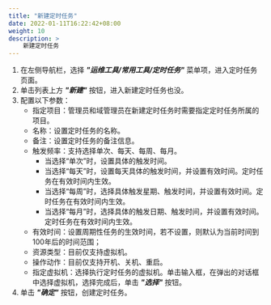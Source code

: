 ```yaml
---
title: "新建定时任务"
date: 2022-01-11T16:22:42+08:00
weight: 10
description: >
    新建定时任务
---
```


1. 在左侧导航栏，选择 **_"运维工具/常用工具/定时任务"_** 菜单项，进入定时任务页面。
2. 单击列表上方 **_"新建"_** 按钮，进入新建定时任务也没。
2. 配置以下参数：
    - 指定项目：管理员和域管理员在新建定时任务时需要指定定时任务所属的项目。
    - 名称：设置定时任务的名称。
    - 备注：设置定时任务的备注信息。
    - 触发频率：支持选择单次、每天、每周、每月。
        - 当选择“单次”时，设置具体的触发时间。
        - 当选择“每天”时，设置每天具体的触发时间，并设置有效时间。定时任务在有效时间内生效。
        - 当选择“每周”时，选择具体触发星期、触发时间，并设置有效时间。定时任务在有效时间内生效。
        - 当选择“每月”时，选择具体的触发日期、触发时间，并设置有效时间。定时任务在有效时间内生效。
    - 有效时间：设置周期性任务的生效时间，若不设置，则默认为当前时间到100年后的时间范围；
    - 资源类型：目前仅支持虚拟机。
    - 操作动作：目前仅支持开机、关机、重启。
    - 指定虚拟机：选择执行定时任务的虚拟机。单击输入框，在弹出的对话框中选择虚拟机，选择完成后，单击 **_"选择"_** 按钮。
3. 单击 **_"确定"_** 按钮，创建定时任务。